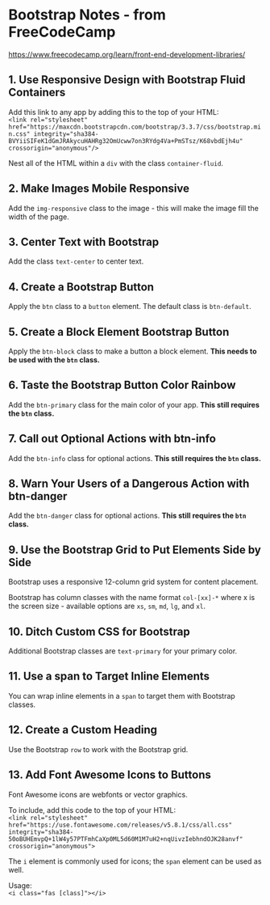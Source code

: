# Bootstrap Notes - from FreeCodeCamp
https://www.freecodecamp.org/learn/front-end-development-libraries/

## 1. Use Responsive Design with Bootstrap Fluid Containers

Add this link to any app by adding this to the top of your HTML:  
`<link rel="stylesheet" href="https://maxcdn.bootstrapcdn.com/bootstrap/3.3.7/css/bootstrap.min.css" integrity="sha384-BVYiiSIFeK1dGmJRAkycuHAHRg32OmUcww7on3RYdg4Va+PmSTsz/K68vbdEjh4u" crossorigin="anonymous"/>`

Nest all of the HTML within a `div` with the class `container-fluid`.

## 2. Make Images Mobile Responsive

Add the `img-responsive` class to the image - this will make the image fill the width of the page.

## 3. Center Text with Bootstrap

Add the class `text-center` to center text.

## 4. Create a Bootstrap Button

Apply the `btn` class to a `button` element. The default class is `btn-default`.

## 5. Create a Block Element Bootstrap Button

Apply the `btn-block` class to make a button a block element. **This needs to be used with the `btn` class.**

## 6. Taste the Bootstrap Button Color Rainbow

Add the `btn-primary` class for the main color of your app. **This still requires the `btn` class.**

## 7. Call out Optional Actions with btn-info

Add the `btn-info` class for optional actions. **This still requires the `btn` class.**

## 8. Warn Your Users of a Dangerous Action with btn-danger

Add the `btn-danger` class for optional actions. **This still requires the `btn` class.**

## 9. Use the Bootstrap Grid to Put Elements Side by Side

Bootstrap uses a responsive 12-column grid system for content placement.

Bootstrap has column classes with the name format `col-[xx]-*` where x is the screen size - available options are `xs`, `sm`, `md`, `lg`, and `xl`.

## 10. Ditch Custom CSS for Bootstrap

Additional Bootstrap classes are `text-primary` for your primary color.

## 11. Use a span to Target Inline Elements

You can wrap inline elements in a `span` to target them with Bootstrap classes.

## 12. Create a Custom Heading

Use the Bootstrap `row` to work with the Bootstrap grid.

## 13. Add Font Awesome Icons to Buttons

Font Awesome icons are webfonts or vector graphics.

To include, add this code to the top of your HTML:  
`<link rel="stylesheet" href="https://use.fontawesome.com/releases/v5.8.1/css/all.css" integrity="sha384-50oBUHEmvpQ+1lW4y57PTFmhCaXp0ML5d60M1M7uH2+nqUivzIebhndOJK28anvf" crossorigin="anonymous">`

The `i` element is commonly used for icons; the `span` element can be used as well.

Usage:  
`<i class="fas [class]"></i>`

